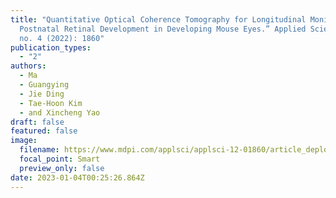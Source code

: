 ```yaml
---
title: "Quantitative Optical Coherence Tomography for Longitudinal Monitoring of
  Postnatal Retinal Development in Developing Mouse Eyes.” Applied Sciences 12,
  no. 4 (2022): 1860"
publication_types:
  - "2"
authors:
  - Ma
  - Guangying
  - Jie Ding
  - Tae-Hoon Kim
  - and Xincheng Yao
draft: false
featured: false
image:
  filename: https://www.mdpi.com/applsci/applsci-12-01860/article_deploy/html/images/applsci-12-01860-g003-550.jpg
  focal_point: Smart
  preview_only: false
date: 2023-01-04T00:25:26.864Z
---
```

